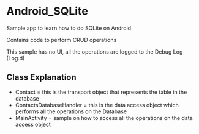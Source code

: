 # Android_SQLite
Sample app to learn how to do SQLite on Android

Contains code to perform CRUD operations

This sample has no UI, all the operations are logged to the Debug Log (Log.d)


Class Explanation
-----------------
* Contact = this is the transport object that represents the table in the database
* ContactsDatabaseHandler = this is the data access object which performs all the operations on the Database
* MainActivity = sample on how to access all the operations on the data access object





